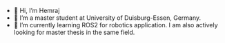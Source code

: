 - 👋 Hi, I’m Hemraj
- 👀 I’m a master student at University of Duisburg-Essen, Germany. 
- 🌱 I’m currently learning ROS2 for robotics application. I am also actively looking for master thesis in the same field. 


<!---
Hem1992j/Hem1992j is a ✨ special ✨ repository because its `README.md` (this file) appears on your GitHub profile.
You can click the Preview link to take a look at your changes.
--->
